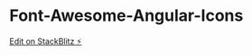 # Font-Awesome-Angular-Icons

[Edit on StackBlitz ⚡️](https://stackblitz.com/edit/stackblitz-starters-zjvcov)